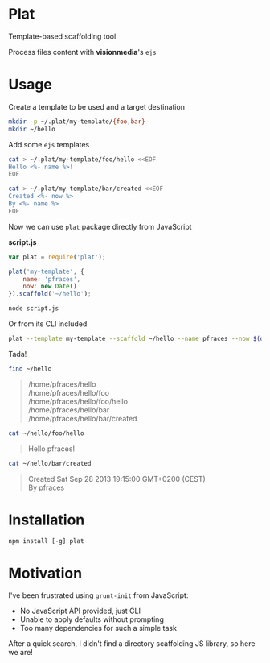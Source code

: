 # Plat

Template-based scaffolding tool

Process files content with **visionmedia**'s `ejs`

# Usage

Create a template to be used and a target destination

```sh
mkdir -p ~/.plat/my-template/{foo,bar}
mkdir ~/hello
```

Add some `ejs` templates

```sh
cat > ~/.plat/my-template/foo/hello <<EOF
Hello <%- name %>!
EOF
```

```sh
cat > ~/.plat/my-template/bar/created <<EOF
Created <%- now %>
By <%- name %>
EOF
 ```

Now we can use `plat` package directly from JavaScript

**script.js**

```js
var plat = require('plat');

plat('my-template', {
    name: 'pfraces',
    now: new Date()
}).scaffold('~/hello');
```

```sh
node script.js
```

Or from its CLI included

```sh
plat --template my-template --scaffold ~/hello --name pfraces --now $(date)
```

Tada!

```sh
find ~/hello
```

> /home/pfraces/hello  
  /home/pfraces/hello/foo  
  /home/pfraces/hello/foo/hello  
  /home/pfraces/hello/bar  
  /home/pfraces/hello/bar/created

```sh
cat ~/hello/foo/hello
```

> Hello pfraces!

```sh
cat ~/hello/bar/created
```

> Created Sat Sep 28 2013 19:15:00 GMT+0200 (CEST)  
  By pfraces

# Installation

    npm install [-g] plat

# Motivation

I've been frustrated using `grunt-init` from JavaScript:

*   No JavaScript API provided, just CLI
*   Unable to apply defaults without prompting
*   Too many dependencies for such a simple task

After a quick search, I didn't find a directory scaffolding JS library, so here
we are!
